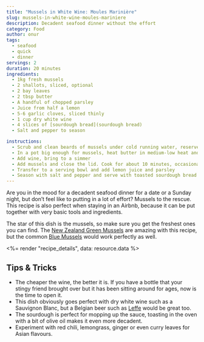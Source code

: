 ```yaml
---
title: "Mussels in White Wine: Moules Marinière"
slug: mussels-in-white-wine-moules-mariniere
description: Decadent seafood dinner without the effort
category: Food
author: onur
tags:
  - seafood
  - quick
  - dinner
servings: 2
duration: 20 minutes
ingredients:
  - 1kg fresh mussels
  - 2 shallots, sliced, optional
  - 2 bay leaves
  - 2 tbsp butter
  - A handful of chopped parsley
  - Juice from half a lemon
  - 5-6 garlic cloves, sliced thinly
  - 1 cup dry white wine
  - 4 slices of [sourdough bread](sourdough bread)
  - Salt and pepper to season

instructions:
  - Scrub and clean beards of mussels under cold running water, reserve in cold water with a pinch of salt
  - In a pot big enough for mussels, heat butter in medium-low heat and cook shallots and garlic until light brown, about 10 minutes
  - Add wine, bring to a simmer
  - Add mussels and close the lid. Cook for about 10 minutes, occasionally shaking the pot and stirring the mussels
  - Transfer to a serving bowl and add lemon juice and parsley
  - Season with salt and pepper and serve with toasted sourdough bread.
---
```


Are you in the mood for a decadent seafood dinner for a date or a Sunday night, but don’t feel like to putting in a lot of effort? Mussels to the rescue. This recipe is also perfect when staying in an Airbnb, because it can be put together with very basic tools and ingredients.

The star of this dish is the mussels, so make sure you get the freshest ones you can find. The [New Zealand Green Mussels](https://en.wikipedia.org/wiki/Perna_canaliculus) are amazing with this recipe, but the common [Blue Mussels](https://en.wikipedia.org/wiki/Blue_mussel) would work perfectly as well.

<%= render "recipe_details", data: resource.data %>

## Tips & Tricks

- The cheaper the wine, the better it is. If you have a bottle that your stingy friend brought over but it has been sitting around for ages, now is the time to open it.
- This dish obviously goes perfect with dry white wine such as a Sauvignon Blanc, but a Belgian beer such as [Leffe](https://leffe.com/en/) would be great too.
- The sourdough is perfect for mopping up the sauce, toasting in the oven with a bit of olive oil makes it even more decadent.
- Experiment with red chili, lemongrass, ginger or even curry leaves for Asian flavours.
